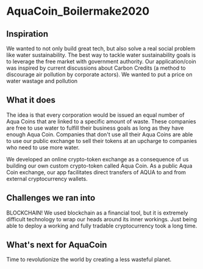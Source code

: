 # AquaCoin_Boilermake2020

## Inspiration
We wanted to not only build great tech, but also solve a real social problem like water sustainability. The best way to tackle water sustainability goals is to leverage the free market with government authority. Our application/coin was inspired by current discussions about Carbon Credits (a method to discourage air pollution by corporate actors). We wanted to put a price on water wastage and pollution

## What it does
The idea is that every corporation would be issued an equal number of Aqua Coins that are linked to a specific amount of waste. These companies are free to use water to fulfill their business goals as long as they have enough Aqua Coin. Companies that don't use all their Aqua Coins are able to use our public exchange to sell their tokens at an upcharge to companies who need to use more water.

We developed an online crypto-token exchange as a consequence of us building our own custom crypto-token called Aqua Coin. As a public Aqua Coin exchange, our app facilitates direct transfers of AQUA to and from external cryptocurrency wallets.

## Challenges we ran into
BLOCKCHAIN! We used blockchain as a financial tool, but it is extremely difficult technology to wrap our heads around its inner workings. Just being able to deploy a working and fully tradable cryptocurrency took a long time.

## What's next for AquaCoin
Time to revolutionize the world by creating a less wasteful planet.
